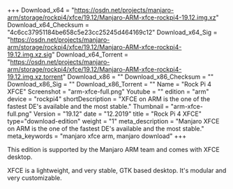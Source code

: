 +++
Download_x64 = "https://osdn.net/projects/manjaro-arm/storage/rockpi4/xfce/19.12/Manjaro-ARM-xfce-rockpi4-19.12.img.xz"
Download_x64_Checksum = "4c6cc37951184be658c5e23cc25245d464169c12"
Download_x64_Sig = "https://osdn.net/projects/manjaro-arm/storage/rockpi4/xfce/19.12/Manjaro-ARM-xfce-rockpi4-19.12.img.xz.sig"
Download_x64_Torrent = "https://osdn.net/projects/manjaro-arm/storage/rockpi4/xfce/19.12/Manjaro-ARM-xfce-rockpi4-19.12.img.xz.torrent"
Download_x86 = ""
Download_x86_Checksum = ""
Download_x86_Sig = ""
Download_x86_Torrent = ""
Name = "Rock Pi 4 XFCE"
Screenshot = "arm-xfce-full.png"
Youtube = ""
edition = "arm"
device = "rockpi4"
shortDescription = "XFCE on ARM is the one of the fastest DE's available and the most stable."
Thumbnail = "arm-xfce-full.png"
Version = "19.12"
date = "12.2019"
title = "Rock Pi 4 XFCE"
type="download-edition"
weight = "1"
meta_description = "Manjaro XFCE on ARM is the one of the fastest DE's available and the most stable."
meta_keywords = "manjaro xfce arm, manjaro download"
+++

This edition is supported by the Manjaro ARM team and comes with XFCE desktop.

XFCE is a lightweight, and very stable, GTK based desktop. It's modular and very customizable.

